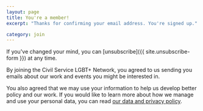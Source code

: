 ```yaml
---
layout: page
title: You're a member!
excerpt: "Thanks for confirming your email address. You're signed up."

category: join
---
```


If you've changed your mind, you can [unsubscribe]({{ site.unsubscribe-form }}) at any time.

By joining the Civil Service LGBT+ Network, you agreed to us sending you emails about our work and events you might be interested in.

You also agreed that we may use your information to help us develop better policy and our work. If you would like to learn more about how we manage and use your personal data, you can read [our data and privacy policy](/about/your-data).